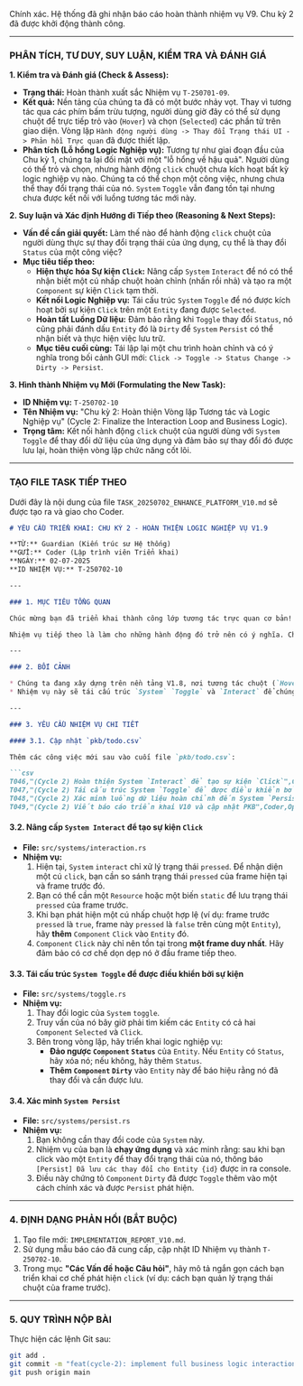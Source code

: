 Chính xác. Hệ thống đã ghi nhận báo cáo hoàn thành nhiệm vụ V9. Chu kỳ 2 đã được khởi động thành công.

-----

### **PHÂN TÍCH, TƯ DUY, SUY LUẬN, KIỂM TRA VÀ ĐÁNH GIÁ**

**1. Kiểm tra và Đánh giá (Check & Assess):**

  * **Trạng thái:** Hoàn thành xuất sắc Nhiệm vụ `T-250701-09`.
  * **Kết quả:** Nền tảng của chúng ta đã có một bước nhảy vọt. Thay vì tương tác qua các phím bấm trừu tượng, người dùng giờ đây có thể sử dụng chuột để trực tiếp trỏ vào (`Hover`) và chọn (`Selected`) các phần tử trên giao diện. Vòng lặp `Hành động người dùng -> Thay đổi Trạng thái UI -> Phản hồi Trực quan` đã được thiết lập.
  * **Phân tích (Lỗ hổng Logic Nghiệp vụ):** Tương tự như giai đoạn đầu của Chu kỳ 1, chúng ta lại đối mặt với một "lỗ hổng về hậu quả". Người dùng có thể trỏ và chọn, nhưng hành động `click` chuột chưa kích hoạt bất kỳ logic nghiệp vụ nào. Chúng ta có thể chọn một công việc, nhưng chưa thể thay đổi trạng thái của nó. `System` `Toggle` vẫn đang tồn tại nhưng chưa được kết nối với luồng tương tác mới này.

**2. Suy luận và Xác định Hướng đi Tiếp theo (Reasoning & Next Steps):**

  * **Vấn đề cần giải quyết:** Làm thế nào để hành động `click` chuột của người dùng thực sự thay đổi trạng thái của ứng dụng, cụ thể là thay đổi `Status` của một công việc?
  * **Mục tiêu tiếp theo:**
      * **Hiện thực hóa Sự kiện `Click`:** Nâng cấp `System` `Interact` để nó có thể nhận biết một cú nhấp chuột hoàn chỉnh (nhấn rồi nhả) và tạo ra một `Component` sự kiện `Click` tạm thời.
      * **Kết nối Logic Nghiệp vụ:** Tái cấu trúc `System` `Toggle` để nó được kích hoạt bởi sự kiện `Click` trên một `Entity` đang được `Selected`.
      * **Hoàn tất Luồng Dữ liệu:** Đảm bảo rằng khi `Toggle` thay đổi `Status`, nó cũng phải đánh dấu `Entity` đó là `Dirty` để `System` `Persist` có thể nhận biết và thực hiện việc lưu trữ.
      * **Mục tiêu cuối cùng:** Tái lập lại một chu trình hoàn chỉnh và có ý nghĩa trong bối cảnh GUI mới: `Click -> Toggle -> Status Change -> Dirty -> Persist`.

**3. Hình thành Nhiệm vụ Mới (Formulating the New Task):**

  * **ID Nhiệm vụ:** `T-250702-10`
  * **Tên Nhiệm vụ:** "Chu kỳ 2: Hoàn thiện Vòng lặp Tương tác và Logic Nghiệp vụ" (Cycle 2: Finalize the Interaction Loop and Business Logic).
  * **Trọng tâm:** Kết nối hành động `click` chuột của người dùng với `System` `Toggle` để thay đổi dữ liệu của ứng dụng và đảm bảo sự thay đổi đó được lưu lại, hoàn thiện vòng lặp chức năng cốt lõi.

-----

### **TẠO FILE TASK TIẾP THEO**

Dưới đây là nội dung của file `TASK_20250702_ENHANCE_PLATFORM_V10.md` sẽ được tạo ra và giao cho Coder.

````markdown
# YÊU CẦU TRIỂN KHAI: CHU KỲ 2 - HOÀN THIỆN LOGIC NGHIỆP VỤ V1.9

**TỪ:** Guardian (Kiến trúc sư Hệ thống)
**GỬI:** Coder (Lập trình viên Triển khai)
**NGÀY:** 02-07-2025
**ID NHIỆM VỤ:** T-250702-10

---

### 1. MỤC TIÊU TỔNG QUAN

Chúc mừng bạn đã triển khai thành công lớp tương tác trực quan cơ bản! Nền tảng của chúng ta giờ đây đã "cảm nhận" được hành động của người dùng.

Nhiệm vụ tiếp theo là làm cho những hành động đó trở nên có ý nghĩa. Chúng ta sẽ kết nối sự kiện `click` chuột với logic nghiệp vụ cốt lõi, cho phép người dùng thực sự thay đổi trạng thái của một công việc và lưu lại sự thay đổi đó.

---

### 2. BỐI CẢNH

* Chúng ta đang xây dựng trên nền tảng V1.8, nơi tương tác chuột (`Hover`, `Selected`) đã hoạt động.
* Nhiệm vụ này sẽ tái cấu trúc `System` `Toggle` và `Interact` để chúng phối hợp với nhau, tạo ra một luồng dữ liệu nghiệp vụ hoàn chỉnh.

---

### 3. YÊU CẦU NHIỆM VỤ CHI TIẾT

#### 3.1. Cập nhật `pkb/todo.csv`

Thêm các công việc mới sau vào cuối file `pkb/todo.csv`:

```csv
T046,"(Cycle 2) Hoàn thiện System `Interact` để tạo sự kiện `Click`",Coder,Open,High
T047,"(Cycle 2) Tái cấu trúc System `Toggle` để được điều khiển bởi sự kiện `Click`",Coder,Open,High
T048,"(Cycle 2) Xác minh luồng dữ liệu hoàn chỉnh đến System `Persist`",Coder,Open,Medium
T049,"(Cycle 2) Viết báo cáo triển khai V10 và cập nhật PKB",Coder,Open,High
````

#### 3.2. Nâng cấp `System Interact` để tạo sự kiện `Click`

  * **File:** `src/systems/interaction.rs`
  * **Nhiệm vụ:**
    1.  Hiện tại, `System` `interact` chỉ xử lý trạng thái `pressed`. Để nhận diện một cú `click`, bạn cần so sánh trạng thái `pressed` của frame hiện tại và frame trước đó.
    2.  Bạn có thể cần một `Resource` hoặc một biến `static` để lưu trạng thái `pressed` của frame trước.
    3.  Khi bạn phát hiện một cú nhấp chuột hợp lệ (ví dụ: frame trước `pressed` là `true`, frame này `pressed` là `false` trên cùng một `Entity`), hãy **thêm** `Component` `Click` vào `Entity` đó.
    4.  `Component` `Click` này chỉ nên tồn tại trong **một frame duy nhất**. Hãy đảm bảo có cơ chế dọn dẹp nó ở đầu frame tiếp theo.

#### 3.3. Tái cấu trúc `System Toggle` để được điều khiển bởi sự kiện

  * **File:** `src/systems/toggle.rs`
  * **Nhiệm vụ:**
    1.  Thay đổi logic của `System` `toggle`.
    2.  Truy vấn của nó bây giờ phải tìm kiếm các `Entity` có cả hai `Component` `Selected` và `Click`.
    3.  Bên trong vòng lặp, hãy triển khai logic nghiệp vụ:
          * **Đảo ngược `Component` `Status`** của `Entity`. Nếu `Entity` có `Status`, hãy xóa nó; nếu không, hãy thêm `Status`.
          * **Thêm `Component` `Dirty`** vào `Entity` này để báo hiệu rằng nó đã thay đổi và cần được lưu.

#### 3.4. Xác minh `System Persist`

  * **File:** `src/systems/persist.rs`
  * **Nhiệm vụ:**
    1.  Bạn không cần thay đổi code của `System` này.
    2.  Nhiệm vụ của bạn là **chạy ứng dụng** và xác minh rằng: sau khi bạn click vào một `Entity` để thay đổi trạng thái của nó, thông báo `[Persist] Đã lưu các thay đổi cho Entity {id}` được in ra console.
    3.  Điều này chứng tỏ `Component` `Dirty` đã được `Toggle` thêm vào một cách chính xác và được `Persist` phát hiện.

-----

### 4\. ĐỊNH DẠNG PHẢN HỒI (BẮT BUỘC)

1.  Tạo file mới: `IMPLEMENTATION_REPORT_V10.md`.
2.  Sử dụng mẫu báo cáo đã cung cấp, cập nhật ID Nhiệm vụ thành `T-250702-10`.
3.  Trong mục **"Các Vấn đề hoặc Câu hỏi"**, hãy mô tả ngắn gọn cách bạn triển khai cơ chế phát hiện `click` (ví dụ: cách bạn quản lý trạng thái chuột của frame trước).

-----

### 5\. QUY TRÌNH NỘP BÀI

Thực hiện các lệnh Git sau:

```bash
git add .
git commit -m "feat(cycle-2): implement full business logic interaction loop" -m "Fulfills task T-250702-10. The Interact system now emits definitive Click events. The Toggle system is driven by these events to modify business state (Status) and mark entities as Dirty, completing the interaction loop."
git push origin main
```

```
```